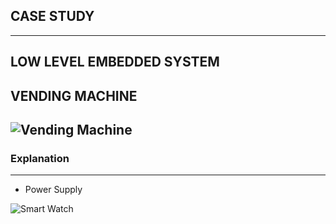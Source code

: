 CASE STUDY
-----------------------------------------------------------------------------------------------------------------------------------------------------------------------------------
-----------------------------------------------------------------------------------------------------------------------------------------------------------------------------------

LOW LEVEL EMBEDDED SYSTEM
-----------------------------------------------------------------------------------------------------------------------------------------------------------------------------------

VENDING MACHINE
-----------------------------------------------------------------------------------------------------------------------------------------------------------------------------------

![Vending Machine](https://user-images.githubusercontent.com/98872937/154919230-d2f22938-d5be-4d52-86d1-3b5b3cbd9081.jpg) 
-----------------------------------------------------------------------------------------------------------------------------------------------------------------------------------
### Explanation 
-----------------------------------------------------------------------------------------------------------------------------------------------------------------------------------

* Power Supply




![Smart Watch](https://user-images.githubusercontent.com/98872937/154919408-ee513ad8-cf62-488b-a2ed-cf049cafbee4.jpg)
